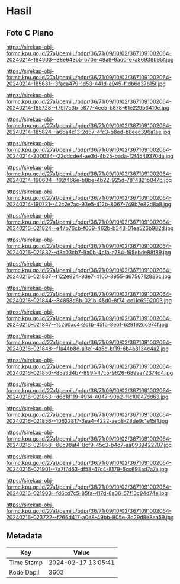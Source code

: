 # Hasil

## Foto C Plano

https://sirekap-obj-formc.kpu.go.id/27a1/pemilu/pdpr/36/71/09/10/02/3671091002064-20240214-184903--38e643b5-b70e-49a8-9ad0-e7a86938b95f.jpg

https://sirekap-obj-formc.kpu.go.id/27a1/pemilu/pdpr/36/71/09/10/02/3671091002064-20240214-185631--3faca479-1d53-441d-a945-f1db6d37b15f.jpg

https://sirekap-obj-formc.kpu.go.id/27a1/pemilu/pdpr/36/71/09/10/02/3671091002064-20240214-185728--f79f7c3b-e877-4ee5-b878-61e229b6410e.jpg

https://sirekap-obj-formc.kpu.go.id/27a1/pemilu/pdpr/36/71/09/10/02/3671091002064-20240214-185824--a66a4c13-2d67-4fc3-b8ed-b8eec396a1ae.jpg

https://sirekap-obj-formc.kpu.go.id/27a1/pemilu/pdpr/36/71/09/10/02/3671091002064-20240214-200034--22ddcde4-ae3d-4b25-bada-f2f4549370da.jpg

https://sirekap-obj-formc.kpu.go.id/27a1/pemilu/pdpr/36/71/09/10/02/3671091002064-20240214-190604--f02f466e-b8be-4b22-925d-7814821b047b.jpg

https://sirekap-obj-formc.kpu.go.id/27a1/pemilu/pdpr/36/71/09/10/02/3671091002064-20240214-190721--42c2e7ac-93e5-412b-8067-749b7e82d8a8.jpg

https://sirekap-obj-formc.kpu.go.id/27a1/pemilu/pdpr/36/71/09/10/02/3671091002064-20240216-021824--e47b76cb-f009-462b-b348-01ea526b982d.jpg

https://sirekap-obj-formc.kpu.go.id/27a1/pemilu/pdpr/36/71/09/10/02/3671091002064-20240216-021832--d8a03cb7-9a0b-4c1a-a784-f95ebde88f89.jpg

https://sirekap-obj-formc.kpu.go.id/27a1/pemilu/pdpr/36/71/09/10/02/3671091002064-20240216-021837--f122e924-9de7-4100-8955-d6756712886c.jpg

https://sirekap-obj-formc.kpu.go.id/27a1/pemilu/pdpr/36/71/09/10/02/3671091002064-20240216-021844--84858d6b-021b-45d0-8f74-cc11c6992003.jpg

https://sirekap-obj-formc.kpu.go.id/27a1/pemilu/pdpr/36/71/09/10/02/3671091002064-20240216-021847--1c260ac4-2d1b-45fb-8eb1-629192dc974f.jpg

https://sirekap-obj-formc.kpu.go.id/27a1/pemilu/pdpr/36/71/09/10/02/3671091002064-20240216-021848--f1a44b8c-a3e1-4a5c-bf19-6b4a8134c4a2.jpg

https://sirekap-obj-formc.kpu.go.id/27a1/pemilu/pdpr/36/71/09/10/02/3671091002064-20240216-021850--85a3d4b7-899f-47c5-9626-689aa72374d4.jpg

https://sirekap-obj-formc.kpu.go.id/27a1/pemilu/pdpr/36/71/09/10/02/3671091002064-20240216-021853--d6c18119-4914-4047-90b2-f1c10047dd63.jpg

https://sirekap-obj-formc.kpu.go.id/27a1/pemilu/pdpr/36/71/09/10/02/3671091002064-20240216-021856--10622817-3ea4-4222-aeb8-28de9c1e15f1.jpg

https://sirekap-obj-formc.kpu.go.id/27a1/pemilu/pdpr/36/71/09/10/02/3671091002064-20240216-021858--60c98af4-8cf9-45c3-b4d7-aa0939422707.jpg

https://sirekap-obj-formc.kpu.go.id/27a1/pemilu/pdpr/36/71/09/10/02/3671091002064-20240216-021901--7a7f7d63-df58-47c4-8179-6cc698ad7a7a.jpg

https://sirekap-obj-formc.kpu.go.id/27a1/pemilu/pdpr/36/71/09/10/02/3671091002064-20240216-021903--fd6cd7c5-85fa-417d-8a36-57f13c94d74e.jpg

https://sirekap-obj-formc.kpu.go.id/27a1/pemilu/pdpr/36/71/09/10/02/3671091002064-20240216-023722--f266d417-a0e8-49bb-805e-3d29d8e8ea59.jpg


## Metadata

| Key        | Value               |
| ---------- | ------------------- |
| Time Stamp | 2024-02-17 13:05:41 |
| Kode Dapil | 3603                |



